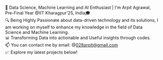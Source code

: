 🚀 Data Science, Machine Learning and AI Enthusiast | I'm Arpit Agrawal, Pre-Final Year @IIT Kharagpur'25, India🎓
<br>
🔍 Being Highly Passionate about data-driven technology and its solutions, I am working on myself to enhance my knowledge in the field of Data Science and Machine Learning.
<br>
📊 Transforming Data into actionable and Useful insights through codes.
<br>
📫 You can contact me by email: @028arpit@gmail.com
<br>
📈 Explore my latest projects below!
